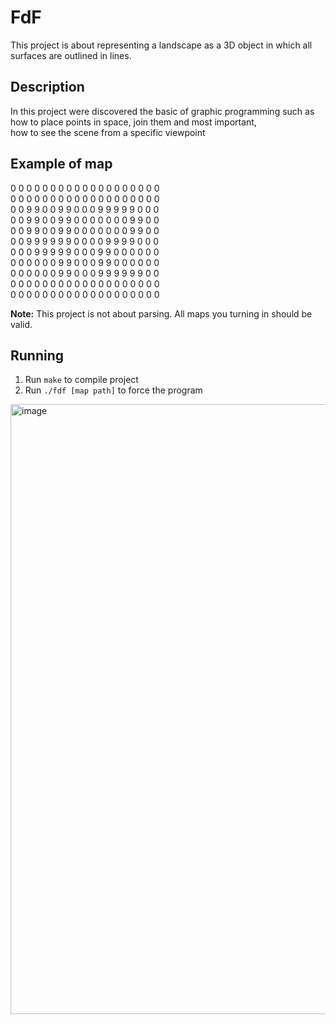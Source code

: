 # FdF
This project is about representing a landscape as a 3D object in which all surfaces are outlined in lines.
## Description
In this project were discovered the basic of graphic programming such as\
how to place points in space, join them and most important,\
how to see the scene from a specific viewpoint
## Example of map
0  0  0  0  0  0  0  0  0  0  0  0  0  0  0  0  0  0  0 \
0  0  0  0  0  0  0  0  0  0  0  0  0  0  0  0  0  0  0 \
0  0  9  9  0  0  9  9  0  0  0  9  9  9  9  9  0  0  0 \
0  0  9  9  0  0  9  9  0  0  0  0  0  0  0  9  9  0  0 \
0  0  9  9  0  0  9  9  0  0  0  0  0  0  0  9  9  0  0 \
0  0  9  9  9  9  9  9  0  0  0  0  9  9  9  9  0  0  0 \
0  0  0  9  9  9  9  9  0  0  0  9  9  0  0  0  0  0  0 \
0  0  0  0  0  0  9  9  0  0  0  9  9  0  0  0  0  0  0 \
0  0  0  0  0  0  9  9  0  0  0  9  9  9  9  9  9  0  0 \
0  0  0  0  0  0  0  0  0  0  0  0  0  0  0  0  0  0  0 \
0  0  0  0  0  0  0  0  0  0  0  0  0  0  0  0  0  0  0 

**Note:** This project is not about parsing. All maps you turning in should be valid.
## Running
1. Run `make` to compile project
2. Run `./fdf [map path]` to force the program

<img width="976" alt="image" src="https://user-images.githubusercontent.com/53175260/162509769-1d426033-8364-410b-916f-8f36817ccea8.png">
